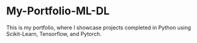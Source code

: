 # My-Portfolio-ML-DL
This is my portfolio, where I showcase projects completed in Python using Scikit-Learn, Tensorflow, and Pytorch.
